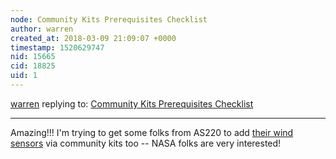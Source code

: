 ```yaml
---
node: Community Kits Prerequisites Checklist
author: warren
created_at: 2018-03-09 21:09:07 +0000
timestamp: 1520629747
nid: 15665
cid: 18825
uid: 1
---
```




[warren](../profile/warren) replying to: [Community Kits Prerequisites Checklist](../notes/bronwen/02-02-2018/community-kits-prerequisites-checklist)

----
Amazing!!! I'm trying to get some folks from AS220 to add [their wind sensors](/as220) via community kits too -- NASA folks are very interested!